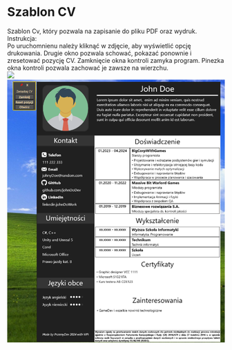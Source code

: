 <H1>Szablon CV</H1>
Szablon Cv, który pozwala na zapisanie do pliku PDF oraz wydruk.</br>
Instrukcja:</br>
Po uruchomnienu należy kliknąć w zdjęcie, aby wyświetlić opcję drukowania.
Drugie okno pozwala schować, pokazać ponownie i zresetować pozycję CV. Zamknięcie okna kontroli zamyka program.
Pinezka okna kontroli pozwala zachować je zawsze na wierzchu.</br>
<img src="https://github.com/PrzemyDev/Curriculum-vitae-template/assets/101277573/5900bb45-08ac-476d-95fc-e0f4f82506e5" Width=800/>

<img src="https://raw.githubusercontent.com/PrzemyDev/Curriculum-vitae-template/refs/heads/main/Curriculum%20vitae/Screenshots/1.PNG" Width=800 />
